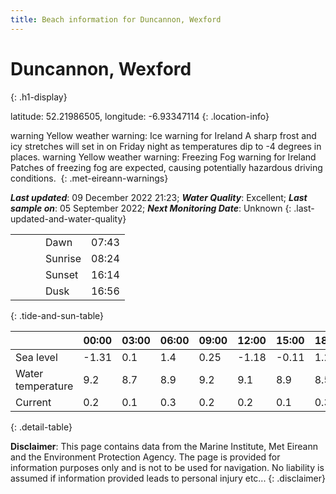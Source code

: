 ```yaml
---
title: Beach information for Duncannon, Wexford
---
```

# Duncannon, Wexford 
{: .h1-display}

latitude: 52.21986505, longitude: -6.93347114
{: .location-info}

<span class="material-icons yellow-warning">warning</span>&nbsp;Yellow weather warning: Ice warning for Ireland A sharp frost and icy stretches will set in on Friday night as temperatures dip to -4 degrees in places.&nbsp;<span class="material-icons yellow-warning">warning</span>&nbsp;Yellow weather warning: Freezing Fog warning for Ireland Patches of freezing fog are expected, causing potentially hazardous driving conditions.&nbsp;
{: .met-eireann-warnings}

___Last updated___: 09 December 2022 21:23; ___Water Quality___: Excellent;
___Last sample on___: 05 September 2022; ___Next Monitoring Date___: Unknown
{: .last-updated-and-water-quality}

|   |   |   |   |   |
|---|---|---|---|---|
|   |   |   | Dawn  | 07:43 |
|   |   |   | Sunrise  | 08:24 |
|   |   |   | Sunset  | 16:14 |
|   |   |   | Dusk  | 16:56 |
{: .tide-and-sun-table}

<div></div>

| | 00:00 | 03:00 | 06:00 | 09:00 | 12:00 | 15:00 | 18:00 | 21:00 |
|---|---|---|---|---|---|---|---|---|
| Sea level | -1.31 | 0.1 | 1.4 | 0.25| -1.18 | -0.11 | 1.25 | 0.28 |
| Water temperature | 9.2 | 8.7 | 8.9 | 9.2 | 9.1 | 8.9 | 8.5 | 8.3 |
| Current | 0.2 | 0.1 | 0.3 | 0.2 | 0.2| 0.1 | 0.3 | 0.3 |
{: .detail-table}

__Disclaimer__: This page contains data from the Marine Institute,
Met Eireann and the Environment Protection Agency. The page is provided for
information purposes only and is not to be used for navigation. No liability
is assumed if information provided leads to personal injury etc...
{: .disclaimer}